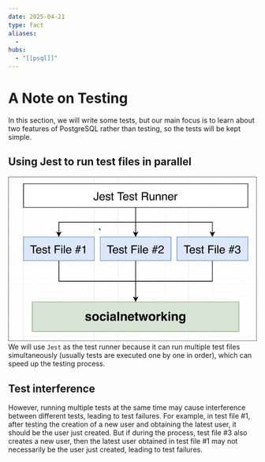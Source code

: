 ```yaml
---
date: 2025-04-21
type: fact
aliases:
  -
hubs:
  - "[[psql]]"
---
```


# A Note on Testing

In this section, we will write some tests, but our main focus is to learn about two features of PostgreSQL rather than testing, so the tests will be kept simple.


## Using Jest to run test files in parallel


![test-parrelle-issue.png](../assets/imgs/test-parrelle-issue.png)
We will use `Jest` as the test runner because it can run multiple test files simultaneously (usually tests are executed one by one in order), which can speed up the testing process.


## Test interference

However, running multiple tests at the same time may cause interference between different tests, leading to test failures. For example, in test file #1, after testing the creation of a new user and obtaining the latest user, it should be the user just created. But if during the process, test file #3 also creates a new user, then the latest user obtained in test file #1 may not necessarily be the user just created, leading to test failures.


